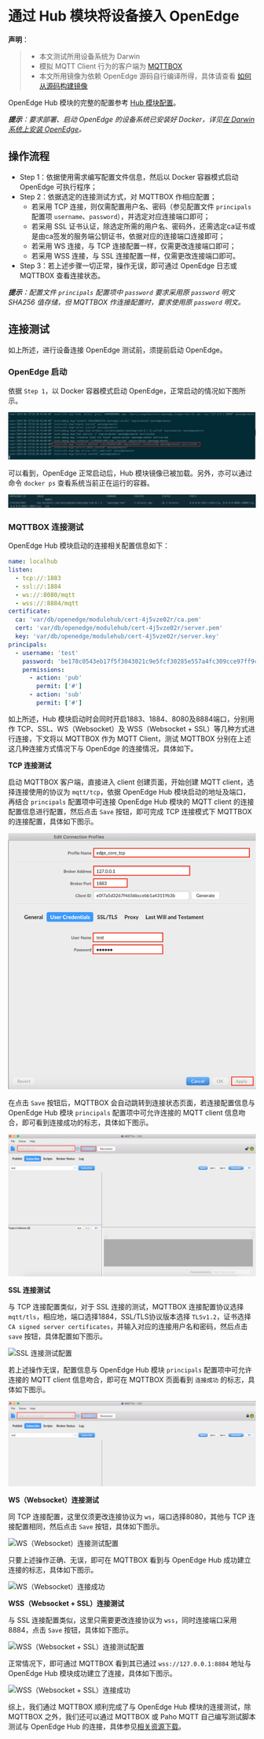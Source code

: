 # 通过 Hub 模块将设备接入 OpenEdge

**声明**：

> + 本文测试所用设备系统为 Darwin
> + 模拟 MQTT Client 行为的客户端为 [MQTTBOX](../Resources-download.md#下载MQTTBOX客户端)
> + 本文所用镜像为依赖 OpenEdge 源码自行编译所得，具体请查看 [如何从源码构建镜像](../setup/Build-OpenEdge-from-Source.md)

OpenEdge Hub 模块的完整的配置参考 [Hub 模块配置](./Config-interpretation.md#Hub模块配置)。

_**提示**：要求部署、启动 OpenEdge 的设备系统已安装好 Docker，详见[在 Darwin 系统上安装 OpenEdge](../setup/Install-OpenEdge-on-Darwin.md)。_

## 操作流程

- Step 1：依据使用需求编写配置文件信息，然后以 Docker 容器模式启动 OpenEdge 可执行程序；
- Step 2：依据选定的连接测试方式，对 MQTTBOX 作相应配置；
    - 若采用 TCP 连接，则仅需配置用户名、密码（参见配置文件 `principals` 配置项 `username`、`password`），并选定对应连接端口即可；
    - 若采用 SSL 证书认证，除选定所需的用户名、密码外，还需选定ca证书或是由ca签发的服务端公钥证书，依据对应的连接端口连接即可；
    - 若采用 WS 连接，与 TCP 连接配置一样，仅需更改连接端口即可；
    - 若采用 WSS 连接，与 SSL 连接配置一样，仅需更改连接端口即可。
- Step 3：若上述步骤一切正常，操作无误，即可通过 OpenEdge 日志或 MQTTBOX 查看连接状态。

_**提示**：配置文件 `principals` 配置项中 `password` 要求采用原 `password` 明文 SHA256 值存储，但 MQTTBOX 作连接配置时，要求使用原 `password` 明文。_

## 连接测试

如上所述，进行设备连接 OpenEdge 测试前，须提前启动 OpenEdge。

### OpenEdge 启动

依据 `Step 1`，以 Docker 容器模式启动 OpenEdge，正常启动的情况如下图所示。

![OpenEdge 启动](../../images/tutorials/connect/openedge-hub-start.png)

可以看到，OpenEdge 正常启动后，Hub 模块镜像已被加载。另外，亦可以通过命令 `docker ps` 查看系统当前正在运行的容器。

![查看系统当前正在运行的容器](../../images/tutorials/connect/container-openedge-hub-run.png)

### MQTTBOX 连接测试

OpenEdge Hub 模块启动的连接相关配置信息如下：

```yaml
name: localhub
listen:
  - tcp://:1883
  - ssl://:1884
  - ws://:8080/mqtt
  - wss://:8884/mqtt
certificate:
  ca: 'var/db/openedge/modulehub/cert-4j5vze02r/ca.pem'
  cert: 'var/db/openedge/modulehub/cert-4j5vze02r/server.pem'
  key: 'var/db/openedge/modulehub/cert-4j5vze02r/server.key'
principals:
  - username: 'test'
    password: 'be178c0543eb17f5f3043021c9e5fcf30285e557a4fc309cce97ff9ca6182912'
    permissions:
      - action: 'pub'
        permit: ['#']
      - action: 'sub'
        permit: ['#']
```

如上所述，Hub 模块启动时会同时开启1883、1884、8080及8884端口，分别用作 TCP、SSL、WS（Websocket）及 WSS（Websocket + SSL）等几种方式进行连接，下文将以 MQTTBOX 作为 MQTT Client，测试 MQTTBOX 分别在上述这几种连接方式情况下与 OpenEdge 的连接情况，具体如下。

**TCP 连接测试**

启动 MQTTBOX 客户端，直接进入 client 创建页面，开始创建 MQTT client，选择连接使用的协议为 `mqtt/tcp`，依据 OpenEdge Hub 模块启动的地址及端口，再结合 `principals` 配置项中可连接 OpenEdge Hub 模块的 MQTT client 的连接配置信息进行配置，然后点击 `Save` 按钮，即可完成 TCP 连接模式下 MQTTBOX 的连接配置，具体如下图示。

![TCP 连接测试配置](../../images/tutorials/connect/mqttbox-tcp-connect-config.png)

在点击 `Save` 按钮后，MQTTBOX 会自动跳转到连接状态页面，若连接配置信息与 OpenEdge Hub 模块 `principals` 配置项中可允许连接的 MQTT client 信息吻合，即可看到连接成功的标志，具体如下图示。

![TCP 连接成功](../../images/tutorials/connect/mqttbox-tcp-connect-success.png)

**SSL 连接测试**

与 TCP 连接配置类似，对于 SSL 连接的测试，MQTTBOX 连接配置协议选择 `mqtt/tls`，相应地，端口选择1884，SSL/TLS协议版本选择 `TLSv1.2`，证书选择 `CA signed server certificates`，并输入对应的连接用户名和密码，然后点击 `save` 按钮，具体配置如下图示。

![SSL 连接测试配置](../../images/tutorials/connect/mqttbox-ssl-connect-config.png)

若上述操作无误，配置信息与 OpenEdge Hub 模块 `principals` 配置项中可允许连接的 MQTT client 信息吻合，即可在 MQTTBOX 页面看到 `连接成功` 的标志，具体如下图示。

![SSL 连接成功](../../images/tutorials/connect/mqttbox-ssl-connect-success.png)

**WS（Websocket）连接测试**

同 TCP 连接配置，这里仅须更改连接协议为 `ws`，端口选择8080，其他与 TCP 连接配置相同，然后点击 `Save` 按钮，具体如下图示。

![WS（Websocket）连接测试配置](../../images/tutorials/connect/mqttbox-ws-connect-config.png)

只要上述操作正确、无误，即可在 MQTTBOX 看到与 OpenEdge Hub 成功建立连接的标志，具体如下图示。

![WS（Websocket）连接成功](../../images/tutorials/connect/mqttbox-ws-connect-success.png)

**WSS（Websocket + SSL）连接测试**

与 SSL 连接配置类似，这里只需要更改连接协议为 `wss`，同时连接端口采用8884，点击 `Save` 按钮，具体如下图示。

![WSS（Websocket + SSL）连接测试配置](../../images/tutorials/connect/mqttbox-wss-connect-config.png)

正常情况下，即可通过 MQTTBOX 看到其已通过 `wss://127.0.0.1:8884` 地址与 OpenEdge Hub 模块成功建立了连接，具体如下图示。

![WSS（Websocket + SSL）连接成功](../../images/tutorials/connect/mqttbox-wss-connect-success.png)

综上，我们通过 MQTTBOX 顺利完成了与 OpenEdge Hub 模块的连接测试，除 MQTTBOX 之外，我们还可以通过 MQTTBOX 或 Paho MQTT 自己编写测试脚本测试与 OpenEdge Hub 的连接，具体参见[相关资源下载](../Resources-download.md)。
